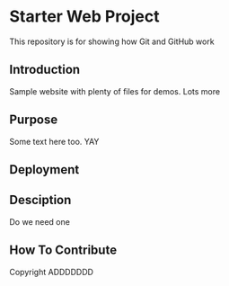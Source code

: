 # Starter Web Project

This repository is for showing how Git and GitHub work

## Introduction

Sample website with plenty of files for demos. Lots more

## Purpose
Some text here too. YAY

## Deployment

## Desciption
Do we need one

## How To Contribute

Copyright 
ADDDDDDD